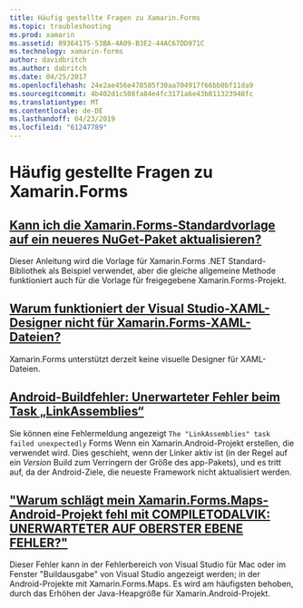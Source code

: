 ```yaml
---
title: Häufig gestellte Fragen zu Xamarin.Forms
ms.topic: troubleshooting
ms.prod: xamarin
ms.assetid: 89364175-53BA-4A09-B3E2-44AC67DD971C
ms.technology: xamarin-forms
author: davidbritch
ms.author: dabritch
ms.date: 04/25/2017
ms.openlocfilehash: 24e2ae456e478585f30aa704917f66bb0bf11da9
ms.sourcegitcommit: 4b402d1c508fa84e4fc3171a6e43b811323948fc
ms.translationtype: MT
ms.contentlocale: de-DE
ms.lasthandoff: 04/23/2019
ms.locfileid: "61247789"
---
```

# <a name="xamarinforms-frequently-asked-questions"></a>Häufig gestellte Fragen zu Xamarin.Forms

## <a name="can-i-update-the-xamarinforms-default-template-to-a-newer-nuget-packageupdate-forms-templatemd"></a>[Kann ich die Xamarin.Forms-Standardvorlage auf ein neueres NuGet-Paket aktualisieren?](update-forms-template.md)
Dieser Anleitung wird die Vorlage für Xamarin.Forms .NET Standard-Bibliothek als Beispiel verwendet, aber die gleiche allgemeine Methode funktioniert auch für die Vorlage für freigegebene Xamarin.Forms-Projekt.

## <a name="why-doesnt-the-visual-studio-xaml-designer-work-for-xamarinforms-xaml-filesforms-xaml-designermd"></a>[Warum funktioniert der Visual Studio-XAML-Designer nicht für Xamarin.Forms-XAML-Dateien?](forms-xaml-designer.md)
Xamarin.Forms unterstützt derzeit keine visuelle Designer für XAML-Dateien.

## <a name="android-build-error-the-linkassemblies-task-failed-unexpectedlyandroid-linkassemblies-errormd"></a>[Android-Buildfehler: Unerwarteter Fehler beim Task „LinkAssemblies“](android-linkassemblies-error.md)
Sie können eine Fehlermeldung angezeigt `The "LinkAssemblies" task failed unexpectedly` Forms Wenn ein Xamarin.Android-Projekt erstellen, die verwendet wird. Dies geschieht, wenn der Linker aktiv ist (in der Regel auf ein *Version* Build zum Verringern der Größe des app-Pakets), und es tritt auf, da der Android-Ziele, die neueste Framework nicht aktualisiert werden. 

## <a name="why-does-my-xamarinformsmaps-android-project-fail-with-compiletodalvik--unexpected-top-level-errormaps-compiletodalvik-errormd"></a>["Warum schlägt mein Xamarin.Forms.Maps-Android-Projekt fehl mit COMPILETODALVIK: UNERWARTETER AUF OBERSTER EBENE FEHLER?"](maps-compiletodalvik-error.md)
Dieser Fehler kann in der Fehlerbereich von Visual Studio für Mac oder im Fenster "Buildausgabe" von Visual Studio angezeigt werden; in der Android-Projekte mit Xamarin.Forms.Maps. Es wird am häufigsten behoben, durch das Erhöhen der Java-Heapgröße für Xamarin.Android-Projekt.
